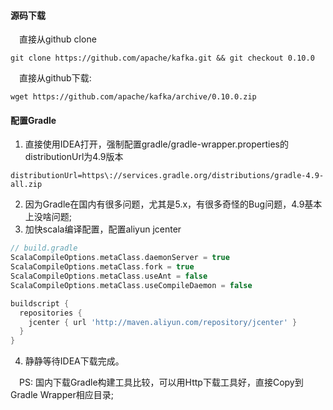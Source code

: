 #### 源码下载
&ensp;&ensp;直接从github clone
```shell
git clone https://github.com/apache/kafka.git && git checkout 0.10.0
```
&ensp;&ensp;直接从github下载:
```shell
wget https://github.com/apache/kafka/archive/0.10.0.zip
```

#### 配置Gradle
1. 直接使用IDEA打开，强制配置gradle/gradle-wrapper.properties的distributionUrl为4.9版本
```properties
distributionUrl=https\://services.gradle.org/distributions/gradle-4.9-all.zip
```
2. 因为Gradle在国内有很多问题，尤其是5.x，有很多奇怪的Bug问题，4.9基本上没啥问题;
3. 加快scala编译配置，配置aliyun jcenter
```groovy
// build.gradle
ScalaCompileOptions.metaClass.daemonServer = true
ScalaCompileOptions.metaClass.fork = true
ScalaCompileOptions.metaClass.useAnt = false
ScalaCompileOptions.metaClass.useCompileDaemon = false

buildscript {
  repositories {
    jcenter { url 'http://maven.aliyun.com/repository/jcenter' }
  }
}

```

4. 静静等待IDEA下载完成。


&ensp;&ensp;PS: 国内下载Gradle构建工具比较，可以用Http下载工具好，直接Copy到Gradle Wrapper相应目录;
